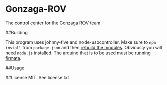Gonzaga-ROV
===========

The control center for the Gonzaga ROV team.

##Building

This program uses johnny-five and node-usbcontroller. Make sure to <code>npm install</code> from <code>package.json</code> and 
then [rebuild the modules](https://github.com/rogerwang/node-webkit/wiki/Using-Node-modules#3rd-party-modules-with-cc-addons).
Obviously you will need <code>node.js</code> installed. The arduino that is to be used must be [running firmata](http://www.firmata.org/wiki/Main_Page).

##Usage


##License
MIT. See license.txt
